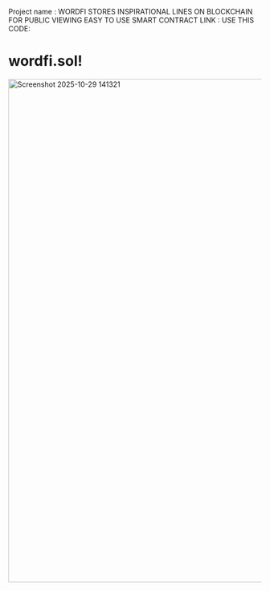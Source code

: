Project name : WORDFI
STORES INSPIRATIONAL LINES ON BLOCKCHAIN FOR PUBLIC VIEWING 
EASY TO USE 
SMART CONTRACT LINK : 
USE THIS CODE: 
# wordfi.sol!
<img width="1915" height="1003" alt="Screenshot 2025-10-29 141321" src="https://github.com/user-attachments/assets/a840ce9f-4200-43fc-af86-00cbc4803ee4" />
